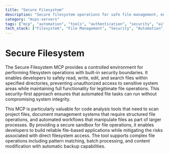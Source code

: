 ```yaml
---
title: "Secure Filesystem"
description: "Secure filesystem operations for safe file management, enabling reading, writing, editing, and searching within controlled directories."
category: "mcps-servers"
tags: ["mcp", "automation", "tools", "authentication", "security", "ai"]
tech_stack: ["Filesystem", "File Management", "Security", "Automation", "Document Processing"]
---
```


# Secure Filesystem

The Secure Filesystem MCP provides a controlled environment for performing filesystem operations with built-in security boundaries. It enables developers to safely read, write, edit, and search files within specified directories, preventing unauthorized access to sensitive system areas while maintaining full functionality for legitimate file operations. This security-first approach ensures that automated file tasks can run without compromising system integrity.

This MCP is particularly valuable for code analysis tools that need to scan project files, document management systems that require structured file operations, and automated workflows that manipulate files as part of larger processes. By providing a secure sandbox for file operations, it enables developers to build reliable file-based applications while mitigating the risks associated with direct filesystem access. The tool supports complex file operations including pattern matching, batch processing, and content modification with automatic backup capabilities.
